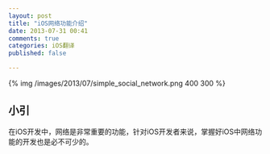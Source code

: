 ```yaml
---
layout: post
title: "iOS网络功能介绍"
date: 2013-07-31 00:41
comments: true
categories: iOS翻译
published: false

---
```

{% img /images/2013/07/simple_social_network.png 400 300 %}


## 小引
在iOS开发中，网络是非常重要的功能，针对iOS开发者来说，掌握好iOS中网络功能的开发也是必不可少的。

<!--more-->
